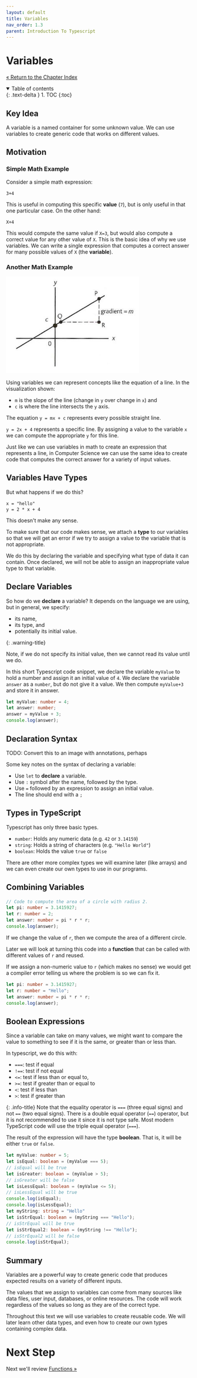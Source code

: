 ```yaml
---
layout: default
title: Variables
nav_order: 1.3
parent: Introduction To Typescript
---
```


# Variables

[&laquo; Return to the Chapter Index](index.md)

<details open markdown="block">
  <summary>
    Table of contents
  </summary>
  {: .text-delta }
1. TOC
{:toc}
</details>

## Key Idea

A variable is a named container for some unknown value. We can use variables to create generic code that works on different values.

## Motivation
### Simple Math Example

Consider a simple math expression:

```
3+4
```

This is useful in computing this specific __value__ (`7`), but is only useful in that one particular case.
On the other hand:

```
X+4
```

This would compute the same value if `X=3`, but would also compute a correct value for any other value of `X`.
This is the basic idea of why we use variables. We can write a single expression that computes a correct answer for many possible values of `X` (the __variable__).

### Another Math Example

![Visualization of the mathematical equation of a line, representing the slope between two points P and Q offset by C](../../images/CISC181-Week%2011.png)

Using variables we can represent concepts like the equation of a line. In the visualization shown:
* `m` is the slope of the line (change in `y` over change in `x`) and 
* `c` is where the line intersects the `y` axis.

The equation `y = mx + c` represents every possible straight line.

`y = 2x + 4` represents a specific line. By assigning a value to the variable `x` we can compute the appropriate `y` for this line.

Just like we can use variables in math to create an expression that represents a line, in Computer Science we can use the same idea to create code that computes the correct answer for a variety of input values.

## Variables Have Types

But what happens if we do this?

```
x = "hello"
y = 2 * x + 4
```

This doesn't make any sense.

To make sure that our code makes sense, we attach a __type__ to our variables so that we will get an error if we try to assign a value to the variable that is not appropriate.

We do this by declaring the variable and specifying what type of data it can contain.  Once declared, we will not be able to assign an inappropriate value type to that variable.

## Declare Variables

So how do we  __declare__  a variable?
It depends on the language we are using, but in general, we specify:
* its name, 
* its type, and
* potentially its initial value.


{: .warning-title}

Note, if we do not specify its initial value, then we cannot read its value until we do.

In this short Typescript code snippet, we declare the variable `myValue` to hold a number and assign it an initial value of `4`.
We declare the variable `answer` as a `number`, but do not give it a value.
We then compute `myValue+3` and store it in answer.

```typescript
let myValue: number = 4;
let answer: number;
answer = myValue + 3;
console.log(answer);
```

## Declaration Syntax

TODO: Convert this to an image with annotations, perhaps

Some key notes on the syntax of declaring a variable:

* Use `let` to __declare__ a variable.
* Use `:` symbol after the name, followed by the type.
* Use `=` followed by an expression to assign an initial value.
* The line should end with a `;`

## Types in TypeScript

Typescript has only three basic types.

* `number`: Holds any numeric data (e.g. `42` or `3.14159`)
* `string`: Holds a string of characters (e.g. `"Hello World"`)
* `boolean`: Holds the value `true` or `false`

There are other more complex types we will examine later (like arrays) and we can even create our own types to use in our programs.

## Combining Variables

```typescript
// Code to compute the area of a circle with radius 2.
let pi: number = 3.1415927;
let r: number = 2;
let answer: number = pi * r * r;
console.log(answer);
```

If we change the value of `r`, then we compute the area of a different circle.

Later we will look at turning this code into a __function__ that can be called with different values of `r` and reused.

If we assign a non-numeric value to `r` (which makes no sense) we would get a compiler error telling us where the problem is so we can fix it.

```typescript
let pi: number = 3.1415927;
let r: number = "Hello";
let answer: number = pi * r * r;
console.log(answer);
```

## Boolean Expressions

Since a variable can take on many values, we might want to compare the value to something to see if it is the same, or greater than or less than.

In typescript, we do this with:
* `===`: test if equal
* `!==`: test if not equal
* `<=`: test if less than or equal to,
* `>=`: test if greater than or equal to
* `<`: test if less than
* `>`: test if greater than

{: .info-title}
Note that the equality operator is `===` (three equal signs) and not `==` (two equal signs). There is a double equal operator (`==`) operator, but it is not recommended to use it since it is not type safe. Most modern TypeScript code will use the triple equal operator (`===`).

The result of the expression will have the type __boolean__.  That is, it will be either `true` or `false`.

```typescript
let myValue: number = 5;
let isEqual: boolean = (myValue === 5);
// isEqual will be true
let isGreater: boolean = (myValue > 5);
// isGreater will be false
let isLessEqual: boolean = (myValue <= 5);
// isLessEqual will be true
console.log(isEqual);
console.log(isLessEqual);
let myString: string = "Hello"
let isStrEqual: boolean = (myString === "Hello");
// isStrEqual will be true
let isStrEqual2: boolean = (myString !== "Hello");
// isStrEqual2 will be false
console.log(isStrEqual);
```

## Summary

Variables are a powerful way to create generic code that produces expected results on a variety of different inputs.

The values that we assign to variables can come from many sources like data files, user input, databases, or online resources.  The code will work regardless of the values so long as they are of the correct type.

Throughout this text we will use variables to create reusable code.  We will later learn other data types, and even how to create our own types containing complex data.

# Next Step

Next we'll review [Functions &raquo;](../1-typescript/functions.md)